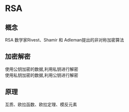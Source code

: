 # RSA

## 概念

RSA 数学家Rivest、Shamir 和 Adleman提出的非对称加密算法

## 加密解密

使用公钥加密的数据,利用私钥进行解密  
使用私钥加密的数据,利用公钥进行解密  

## 原理

互质、欧拉函数、欧拉定理、模反元素

